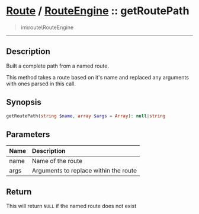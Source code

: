 # [Route](route.md) / [RouteEngine](route-RouteEngine.md) :: getRoutePath
 > im\route\RouteEngine
____

## Description
Built a complete path from a named route.

This method takes a route based on it's name and replaced any
arguments with ones parsed in this call.

## Synopsis
```php
getRoutePath(string $name, array $args = Array): null|string
```

## Parameters
| Name | Description |
| :--- | :---------- |
| name | Name of the route |
| args | Arguments to replace within the route |

## Return
This will return `NULL` if the named route does not exist
